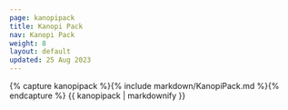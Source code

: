 ```yaml
---
page: kanopipack
title: Kanopi Pack
nav: Kanopi Pack
weight: 8
layout: default
updated: 25 Aug 2023
---
```


<div class="docs-section">
	{% capture kanopipack %}{% include markdown/KanopiPack.md %}{% endcapture %}
	{{ kanopipack | markdownify }}
</div>
